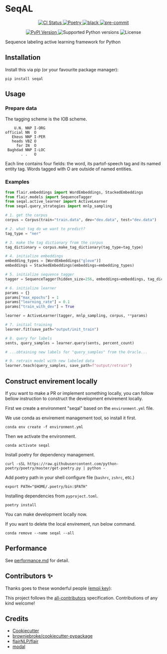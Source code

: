 # SeqAL

<!-- <p align="center">
  <a href="https://github.com/BrambleXu/seqal/actions?query=workflow%3ACI">
    <img src="https://img.shields.io/github/workflow/status/BrambleXu/seqal/CI/main?label=CI&logo=github&style=flat-square" alt="CI Status" >
  </a>
  <a href="https://seqal.readthedocs.io">
    <img src="https://img.shields.io/readthedocs/seqal.svg?logo=read-the-docs&logoColor=fff&style=flat-square" alt="Documentation Status">
  </a>
  <a href="https://codecov.io/gh/BrambleXu/seqal">
    <img src="https://img.shields.io/codecov/c/github/BrambleXu/seqal.svg?logo=codecov&logoColor=fff&style=flat-square" alt="Test coverage percentage">
  </a>
</p> -->
<p align="center">
  <a href="https://github.com/BrambleXu/seqal/actions?query=workflow%3ACI">
    <img src="https://img.shields.io/github/workflow/status/BrambleXu/seqal/CI/main?label=CI&logo=github&style=flat-square" alt="CI Status" >
  </a>
  <a href="https://python-poetry.org/">
    <img src="https://img.shields.io/badge/packaging-poetry-299bd7?style=flat-square&logo=data:image/png" alt="Poetry">
  </a>
  <a href="https://github.com/ambv/black">
    <img src="https://img.shields.io/badge/code%20style-black-000000.svg?style=flat-square" alt="black">
  </a>
  <a href="https://github.com/pre-commit/pre-commit">
    <img src="https://img.shields.io/badge/pre--commit-enabled-brightgreen?logo=pre-commit&logoColor=white&style=flat-square" alt="pre-commit">
  </a>
</p>
<p align="center">
  <a href="https://pypi.org/project/seqal/">
    <img src="https://img.shields.io/pypi/v/seqal.svg?logo=python&logoColor=fff&style=flat-square" alt="PyPI Version">
  </a>
  <img src="https://img.shields.io/pypi/pyversions/seqal.svg?style=flat-square&logo=python&amp;logoColor=fff" alt="Supported Python versions">
  <img src="https://img.shields.io/pypi/l/seqal.svg?style=flat-square" alt="License">
</p>

Sequence labeling active learning framework for Python

## Installation

Install this via pip (or your favourite package manager):

`pip install seqal`


## Usage

### Prepare data

The tagging scheme is the IOB scheme.

```
    U.N. NNP I-ORG
official NN  O
   Ekeus NNP I-PER
   heads VBZ O
     for IN  O
 Baghdad NNP I-LOC
       . .   O
```

Each line contains four fields: the word, its partof-speech tag and its named entity tag. Words tagged with O are outside of named entities. 

### Examples

```python
from flair.embeddings import WordEmbeddings, StackedEmbeddings
from flair.models import SequenceTagger
from seqal.active_learner import ActiveLearner
from seqal.query_strategies import mnlp_sampling

# 1. get the corpus
corpus = Corpus(train="train.data", dev="dev.data", test="dev.data")

# 2. what tag do we want to predict?
tag_type = "ner"

# 3. make the tag dictionary from the corpus
tag_dictionary = corpus.make_tag_dictionary(tag_type=tag_type)

# 4. initialize embeddings
embedding_types = [WordEmbeddings("glove")]
embeddings = StackedEmbeddings(embeddings=embedding_types)

# 5. initialize sequence tagger
tagger = SequenceTagger(hidden_size=256, embeddings=embeddings, tag_dictionary=tag_dictionary, tag_type=tag_type)

# 6. initialize learner
params = {}
params["max_epochs"] = 1
params["learning_rate"] = 0.1
params["train_with_dev"] = True

learner = ActiveLearner(tagger, mnlp_sampling, corpus, **params)

# 7. initial training
learner.fit(save_path="output/init_train")

# 8. query for labels
sents, query_samples = learner.query(sents, percent_count)

# ...obtaining new labels for "query_samples" from the Oracle...

# 9. retrain model with new labeled data
learner.teach(query_samples, save_path=f"output/retrain")
```

## Construct envirement locally

If you want to make a PR or implement something locally, you can follow bellow instruction to construct the development envirement locally.

First we create a environment "seqal" based on the `environment.yml` file.

We use conda as envirement management tool, so install it first.

```
conda env create -f environment.yml
```

Then we activate the environment.

```
conda activate seqal
```

Install poetry for dependency management.

```
curl -sSL https://raw.githubusercontent.com/python-poetry/poetry/master/get-poetry.py | python -
```

Add poetry path in your shell configure file (`bashrc`, `zshrc`, etc.)
```
export PATH="$HOME/.poetry/bin:$PATH"
```

Installing dependencies from `pyproject.toml`.

```
poetry install
```

You can make development locally now.

If you want to delete the local envirement, run below command.
```
conda remove --name seqal --all
```

## Performance

See [performance.md](./docs/source/performance.md) for detail.


## Contributors ✨

Thanks goes to these wonderful people ([emoji key](https://allcontributors.org/docs/en/emoji-key)):

<!-- ALL-CONTRIBUTORS-LIST:START - Do not remove or modify this section -->
<!-- prettier-ignore-start -->
<!-- markdownlint-disable -->
<!-- markdownlint-enable -->
<!-- prettier-ignore-end -->
<!-- ALL-CONTRIBUTORS-LIST:END -->

This project follows the [all-contributors](https://github.com/all-contributors/all-contributors) specification. Contributions of any kind welcome!

## Credits

- [Cookiecutter](https://github.com/audreyr/cookiecutter)
- [browniebroke/cookiecutter-pypackage](https://github.com/browniebroke/cookiecutter-pypackage)
- [flairNLP/flair](https://github.com/flairNLP/flair)
- [modal](https://github.com/modAL-python/modAL)
